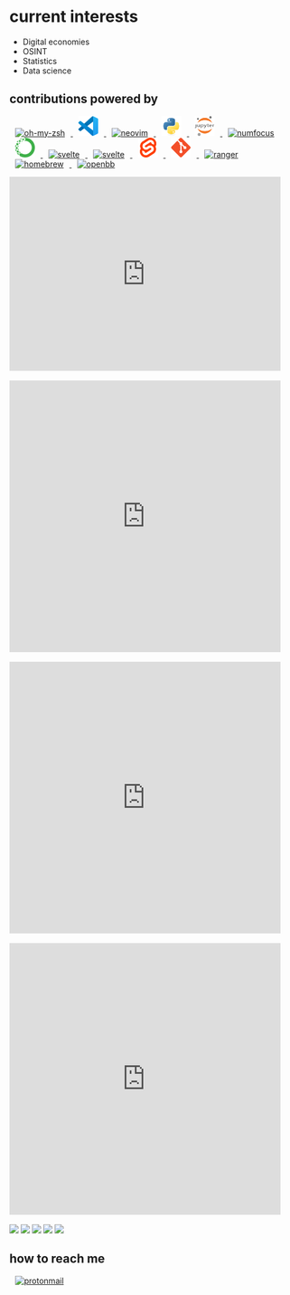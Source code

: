 # **current interests**

- Digital economies
- OSINT
- Statistics
- Data science

## **contributions powered by**

<p align="left">
   <a href="https://ohmyz.sh/">
   <img src="https://s3.amazonaws.com/ohmyzsh/oh-my-zsh-logo.png"  alt="oh-my-zsh" height="35" hspace="10px"/>
   </a>
   <a  href="https://code.visualstudio.com/">
   <img src="https://raw.githubusercontent.com/devicons/devicon/master/icons/vscode/vscode-original.svg" alt="vscode" width="35" height="35" hspace="10px"/>
   </a>
   <a href="https://neovim.io/">
   <img src="https://raw.githubusercontent.com/neovim/neovim.github.io/master/logos/neovim-logo-300x87.png" alt="neovim" height="35" hspace="10px"/>
   </a>
   <a  href="https://www.python.org">
   <img src="https://raw.githubusercontent.com/devicons/devicon/master/icons/python/python-original.svg" alt="python" width="35" height="35" hspace="10px"/>
   </a>
   <a href="https://jupyter.org">
   <img src="https://raw.githubusercontent.com/devicons/devicon/master/icons/jupyter/jupyter-original-wordmark.svg" alt="jupyter"  width="35" height="35" hspace="10px"/>
   </a>
   <a href="https://numfocus.org/sponsored-projects?_sft_project_category=python-interface">
   <img src="https://numfocus.org/wp-content/uploads/2018/01/optNumFocus_LRG.png" alt="numfocus" height="35" hspace="10px"/>
   </a>
   <a href="https://www.anaconda.com/">
   <img src="https://raw.githubusercontent.com/devicons/devicon/master/icons/anaconda/anaconda-original.svg" alt="anaconda" width="35" height="35" hspace="10px"/>
   </a>
     <a href="https://www.djangoproject.com/">
   <img src="https://static.djangoproject.com/img/logos/django-logo-negative.svg" alt="svelte" height="35" hspace="10px"/>
   </a>
   <a href="https://nixos.org/">
   <img src="https://nixos.org/logo/nixos-logo-only-hires.png" alt="svelte"  width="35" height="35" hspace="10px"/>
   </a>
   <a href="https://svelte.dev/">
   <img src="https://raw.githubusercontent.com/devicons/devicon/master/icons/svelte/svelte-original.svg" alt="svelte"  width="35" height="35" hspace="10px"/>
   </a>
   <a href="https://git-scm.com/">
   <img src="https://raw.githubusercontent.com/devicons/devicon/master/icons/git/git-original.svg" alt="git"  width="35" height="35" hspace="10px"/>
   </a>
   <a href="https://ranger.github.io/">
   <img src="https://ranger.github.io/ranger_logo.png" alt="ranger"  width="35" height="35" hspace="10px"/>
   </a>
   <a href="https://brew.sh/">
   <img src="https://brew.sh/assets/img/homebrew.svg" alt="homebrew"  width="35" height="35" hspace="10px"/>
   </a>
   <a href="https://www.openbb.co/">
   <img src="https://styles.redditmedia.com/t5_5200nw/styles/communityIcon_zpd361n8u4p81.png" alt="openbb" height="35" hspace="10px"/>
   </a>
   
</p>

<!-- koch_snowflake_01 -->
<iframe src="https://giphy.com/embed/X9GtO5UtcD06nJHyKh" width="480" height="343" frameBorder="0" class="giphy-embed" allowFullScreen></iframe><p><a href="https://giphy.com/gifs/X9GtO5UtcD06nJHyKh"></a></p>

<!-- koch_snowflake_02 -->
<iframe src="https://giphy.com/embed/qoJ9sZu2Xui9a" width="480" height="480" frameBorder="0" class="giphy-embed" allowFullScreen></iframe><p><a href="https://giphy.com/gifs/fractal-qoJ9sZu2Xui9a"></a></p>

<!-- sierpiński_triangle -->
<div class="tenor-gif-embed" data-postid="14562106" data-share-method="host" data-aspect-ratio="1" data-width="100%"><a href="https://tenor.com/view/triangles-fractal-loop-gif-14562106"></a><a href="https://tenor.com/search/triangles-gifs"></a></div> <script type="text/javascript" async src="https://tenor.com/embed.js"></script>

<!-- self_through_self-similarity -->
<iframe src="https://giphy.com/embed/TiYqjwJaN3Wh2" width="480" height="480" frameBorder="0" class="giphy-embed" allowFullScreen></iframe><p><a href="https://giphy.com/gifs/halftone-tavis-TiYqjwJaN3Wh2"></a></p>

<!-- space -->
<iframe src="https://giphy.com/embed/k5PMkjMRpVenWIjX3E" width="480" height="480" frameBorder="0" class="giphy-embed" allowFullScreen></iframe><p><a href="https://giphy.com/gifs/loop-trippy-spiral-k5PMkjMRpVenWIjX3E"></a></p>


<!-- koch_snowflake_01 -->
<img src="https://giphy.com/embed/X9GtO5UtcD06nJHyKh/giphy.gif"/>

<!-- koch_snowflake_02 -->
<img src="https://giphy.com/embed/qoJ9sZu2Xui9a/giphy.gif"/>

<!-- sierpiński_triangle -->
<img src="https://tenor.com/view/triangles-fractal-loop-gif-14562106"/>

<!-- self_through_self-similarity -->
<img src="https://giphy.com/embed/TiYqjwJaN3Wh2/giphy.gif"/>

<!-- space -->
<img src="https://giphy.com/embed/k5PMkjMRpVenWIjX3E/giphy.gif"/>



## **how to reach me**

<p align="left">
<a href="mailto:queirvz@protonmail.ch?subject=reader@github.com:%20">
<img src="https://proton.me/static/fc5b1e8b92dd09734ca7c9d91e89db93/proton-mail-badge.svg" alt="protonmail" height="30" hspace="10px"/>
</a>
</p>
